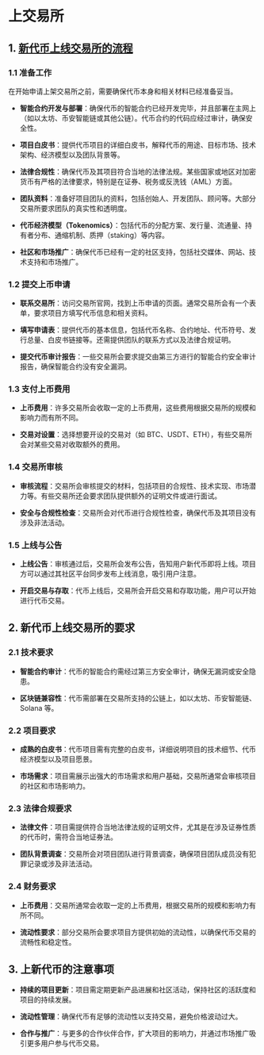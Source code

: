 # 上交易所

## 1. [新代币上线交易所的流程](https://www.okx.com/zh-hans/token-listing-apply)

### 1.1 准备工作
在开始申请上架交易所之前，需要确保代币本身和相关材料已经准备妥当。

- **智能合约开发与部署**：确保代币的智能合约已经开发完毕，并且部署在主网上（如以太坊、币安智能链或其他公链）。代币合约的代码应经过审计，确保安全性。
  
- **项目白皮书**：提供代币项目的详细白皮书，解释代币的用途、目标市场、技术架构、经济模型以及团队背景等。

- **法律合规性**：确保代币及其项目符合当地的法律法规。某些国家或地区对加密货币有严格的法律要求，特别是在证券、税务或反洗钱（AML）方面。

- **团队资料**：准备好项目团队的资料，包括创始人、开发团队、顾问等。大部分交易所要求团队的真实性和透明度。

- **代币经济模型（Tokenomics）**：包括代币的分配方案、发行量、流通量、持有者分布、通缩机制、质押（staking）等内容。

- **社区和市场推广**：确保代币已经有一定的社区支持，包括社交媒体、网站、技术支持和市场推广。

<DocsAD/>

### 1.2 提交上币申请

- **联系交易所**：访问交易所官网，找到上币申请的页面。通常交易所会有一个表单，要求项目方填写代币信息和相关资料。

- **填写申请表**：提供代币的基本信息，包括代币名称、合约地址、代币符号、发行总量、白皮书链接等。还需提供团队的联系方式以及法律合规证明。

- **提交代币审计报告**：一些交易所会要求提交由第三方进行的智能合约安全审计报告，确保智能合约没有安全漏洞。

### 1.3 支付上币费用

- **上币费用**：许多交易所会收取一定的上币费用，这些费用根据交易所的规模和影响力而有所不同。

- **交易对设置**：选择想要开设的交易对（如 BTC、USDT、ETH），有些交易所会对某些交易对收取额外的费用。

### 1.4 交易所审核

- **审核流程**：交易所会审核提交的材料，包括项目的合规性、技术实现、市场潜力等。有些交易所还会要求团队提供额外的证明文件或进行面试。

- **安全与合规性检查**：交易所会对代币进行合规性检查，确保代币及其项目没有涉及非法活动。

### 1.5 上线与公告

- **上线公告**：审核通过后，交易所会发布公告，告知用户新代币即将上线。项目方可以通过其社区平台同步发布上线消息，吸引用户注意。

- **开启交易与存取**：代币上线后，交易所会开启交易和存取功能，用户可以开始进行代币交易。

## 2. 新代币上线交易所的要求

### 2.1 技术要求

- **智能合约审计**：代币的智能合约需经过第三方安全审计，确保无漏洞或安全隐患。
  
- **区块链兼容性**：代币需部署在交易所支持的公链上，如以太坊、币安智能链、Solana 等。

### 2.2 项目要求

- **成熟的白皮书**：代币项目需有完整的白皮书，详细说明项目的技术细节、代币经济模型以及项目愿景。

- **市场需求**：项目需展示出强大的市场需求和用户基础，交易所通常会审核项目的社区和市场影响力。

### 2.3 法律合规要求

- **法律文件**：项目需提供符合当地法律法规的证明文件，尤其是在涉及证券性质的代币时，需符合当地证券法。

- **团队背景调查**：交易所会对项目团队进行背景调查，确保项目团队成员没有犯罪记录或涉及非法活动。

### 2.4 财务要求

- **上币费用**：交易所通常会收取一定的上币费用，根据交易所的规模和影响力有所不同。

- **流动性要求**：部分交易所会要求项目方提供初始的流动性，以确保代币交易的流畅性和稳定性。

## 3. 上新代币的注意事项

- **持续的项目更新**：项目需定期更新产品进展和社区活动，保持社区的活跃度和项目的持续发展。

- **流动性管理**：确保代币有足够的流动性以支持交易，避免价格波动过大。

- **合作与推广**：与更多的合作伙伴合作，扩大项目的影响力，并通过市场推广吸引更多用户参与代币交易。